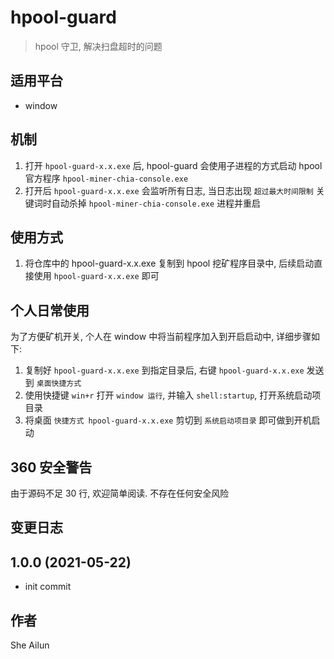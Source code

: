 # hpool-guard

> hpool 守卫, 解决扫盘超时的问题

## 适用平台

- window

## 机制
1. 打开 `hpool-guard-x.x.exe` 后, hpool-guard 会使用子进程的方式启动 hpool 官方程序 `hpool-miner-chia-console.exe`
2. 打开后 `hpool-guard-x.x.exe` 会监听所有日志, 当日志出现 `超过最大时间限制` 关键词时自动杀掉 `hpool-miner-chia-console.exe` 进程并重启

## 使用方式
1. 将仓库中的 hpool-guard-x.x.exe 复制到 hpool 挖矿程序目录中, 后续启动直接使用 `hpool-guard-x.x.exe` 即可

## 个人日常使用
为了方便矿机开关, 个人在 window 中将当前程序加入到开启启动中, 详细步骤如下:

1. 复制好 `hpool-guard-x.x.exe` 到指定目录后, 右键 `hpool-guard-x.x.exe` 发送到 `桌面快捷方式`
2. 使用快捷键 `win+r` 打开 `window 运行`, 并输入 `shell:startup`, 打开系统启动项目录
3. 将桌面 `快捷方式 hpool-guard-x.x.exe` 剪切到 `系统启动项目录` 即可做到开机启动

## 360 安全警告
由于源码不足 30 行, 欢迎简单阅读. 不存在任何安全风险

## 变更日志

## 1.0.0 (2021-05-22)

* init commit

## 作者
She Ailun